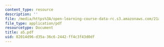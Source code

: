 ```yaml
---
content_type: resource
description: ''
file: /media/https%3A/open-learning-course-data-rc.s3.amazonaws.com/21a-212-myth-ritual-and-symbolism-spring-2004/82014d96d35a36c62442ff4c3f43d0df_a5.pdf
file_type: application/pdf
resourcetype: Document
title: a5.pdf
uid: 82014d96-d35a-36c6-2442-ff4c3f43d0df
---
```

